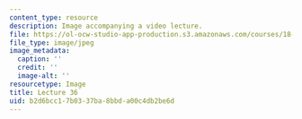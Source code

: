 ```yaml
---
content_type: resource
description: Image accompanying a video lecture.
file: https://ol-ocw-studio-app-production.s3.amazonaws.com/courses/18-01-single-variable-calculus-fall-2006/b2d6bcc17b0337ba8bbda00c4db2be6d_lec36.jpg
file_type: image/jpeg
image_metadata:
  caption: ''
  credit: ''
  image-alt: ''
resourcetype: Image
title: Lecture 36
uid: b2d6bcc1-7b03-37ba-8bbd-a00c4db2be6d
---
```

